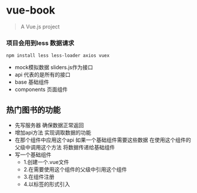 # vue-book

> A Vue.js project

### 项目会用到less 数据请求

```
npm install less less-loader axios vuex
```
- mock模拟数据  sliders.js作为接口
- api 代表的是所有的接口
- base 基础组件
- components 页面组件

## 热门图书的功能
- 先写服务器 确保数据正常返回
- 增加api方法 实现调取数据的功能
- 在那个组件中应用这个api 如果一个基础组件需要这些数据 在使用这个组件的父级中调用这个方法
将数据传递给基础组件
- 写一个基础组件
	- 1.创建一个.vue文件
	- 2.在需要使用这个组件的父级中引用这个组件
	- 3.在组件注册
	- 4.以标签的形式引入